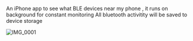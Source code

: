 An iPhone app to see what BLE devices near my phone , it runs on background for constant monitoring 
All bluetooth activitity will be saved to device storage

![IMG_0001](https://github.com/user-attachments/assets/d088c370-bcfe-4820-a3ea-ac9e0811f9eb)

